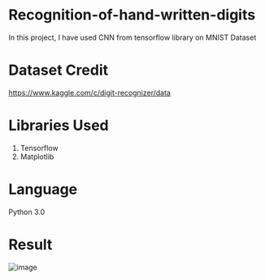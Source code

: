 # Recognition-of-hand-written-digits

In this project, I have used CNN from tensorflow library on MNIST Dataset

# Dataset Credit
https://www.kaggle.com/c/digit-recognizer/data

# Libraries Used
1. Tensorflow
2. Matplotlib

# Language
Python 3.0

# Result

![image](https://user-images.githubusercontent.com/21171341/130286373-2d7413f2-c754-4462-ae08-7c870a2196f2.png)


